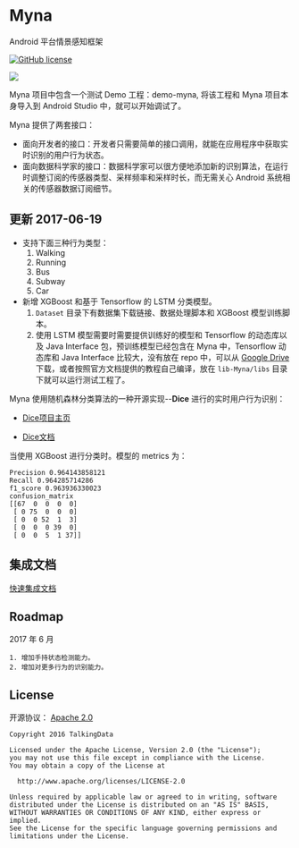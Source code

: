 # Myna

Android 平台情景感知框架

[![GitHub license](http://og41w30k3.bkt.clouddn.com/apache2.svg)](./LICENSE)


![](http://p1.bqimg.com/562611/952bd822efce378b.png)
 

Myna 项目中包含一个测试 Demo 工程：demo-myna, 将该工程和 Myna 项目本身导入到 Android Studio 中，就可以开始调试了。

Myna 提供了两套接口：

- 面向开发者的接口：开发者只需要简单的接口调用，就能在应用程序中获取实时识别的用户行为状态。
- 面向数据科学家的接口：数据科学家可以很方便地添加新的识别算法，在运行时调整订阅的传感器类型、采样频率和采样时长，而无需关心 Android 系统相关的传感器数据订阅细节。

## 更新 2017-06-19

- 支持下面三种行为类型：
	1. Walking
	2. Running
	3. Bus
	4. Subway
	5. Car
- 新增 XGBoost 和基于 Tensorflow 的 LSTM 分类模型。
	1. `Dataset` 目录下有数据集下载链接、数据处理脚本和 XGBoost 模型训练脚本。
	2. 使用 LSTM 模型需要时需要提供训练好的模型和 Tensorflow 的动态库以及 Java Interface 包，预训练模型已经包含在 Myna 中，Tensorflow 动态库和 Java Interface 比较大，没有放在 repo 中，可以从 [Google Drive](https://drive.google.com/open?id=0B2hKiPsUlgibbklJaEh4V1o1MlU) 下载，或者按照官方文档提供的教程自己编译，放在 `lib-Myna/libs` 目录下就可以运行测试工程了。

Myna 使用随机森林分类算法的一种开源实现--**Dice** 进行的实时用户行为识别：

- [Dice项目主页](http://www.dice4dm.com/)

- [Dice文档](http://www.dice4dm.com/doc/index.html)

当使用 XGBoost 进行分类时。模型的 metrics 为：

	Precision 0.964143858121
	Recall 0.964285714286
	f1_score 0.963936330023
	confusion_matrix
	[[67  0  0  0  0]
	 [ 0 75  0  0  0]
	 [ 0  0 52  1  3]
	 [ 0  0  0 39  0]
	 [ 0  0  5  1 37]]

## 集成文档

[快速集成文档](/QuickStart.md)

## Roadmap

2017 年 6 月

	1. 增加手持状态检测能力。
	2. 增加对更多行为的识别能力。


## License

开源协议： [Apache 2.0](https://www.apache.org/licenses/LICENSE-2.0)

	Copyright 2016 TalkingData
	
	Licensed under the Apache License, Version 2.0 (the "License");
	you may not use this file except in compliance with the License.
	You may obtain a copy of the License at
	
	  http://www.apache.org/licenses/LICENSE-2.0
	
	Unless required by applicable law or agreed to in writing, software
	distributed under the License is distributed on an "AS IS" BASIS,
	WITHOUT WARRANTIES OR CONDITIONS OF ANY KIND, either express or implied.
	See the License for the specific language governing permissions and
	limitations under the License.